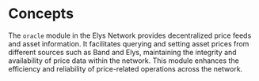 <!--
order: 1
-->

# Concepts

The `oracle` module in the Elys Network provides decentralized price feeds and asset information. It facilitates querying and setting asset prices from different sources such as Band and Elys, maintaining the integrity and availability of price data within the network. This module enhances the efficiency and reliability of price-related operations across the network.
